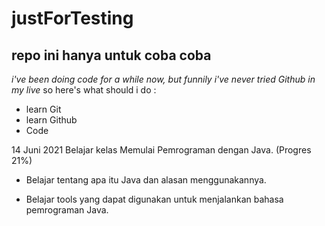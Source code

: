 # justForTesting
repo ini hanya untuk coba coba
--
*i've been doing code for a while now, but funnily i've never tried Github in my live*
so here's what should i do :
- learn Git 
- learn Github
- Code

14 Juni 2021
Belajar kelas Memulai Pemrograman dengan Java. (Progres 21%)

* Belajar tentang apa itu Java dan alasan menggunakannya.

* Belajar tools yang dapat digunakan untuk menjalankan bahasa pemrograman Java.
